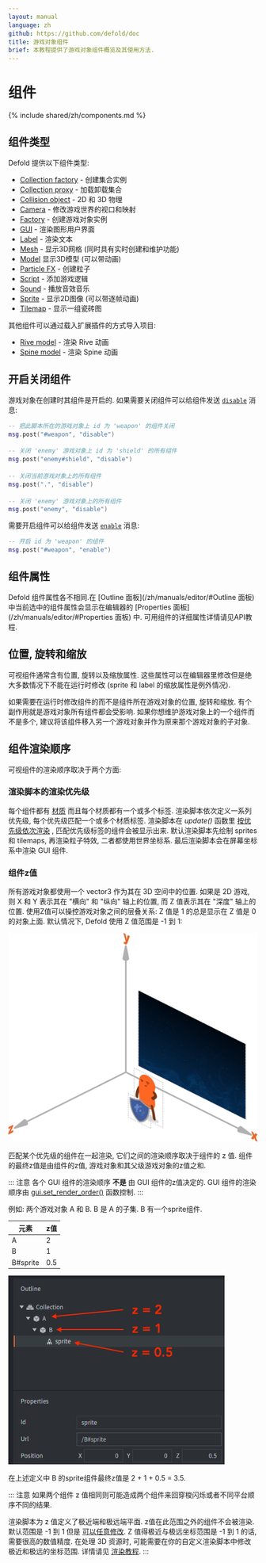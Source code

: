 ```yaml
---
layout: manual
language: zh
github: https://github.com/defold/doc
title: 游戏对象组件
brief: 本教程提供了游戏对象组件概览及其使用方法.
---
```


# 组件

{% include shared/zh/components.md %}

## 组件类型

Defold 提供以下组件类型:

* [Collection factory](/zh/manuals/collection-factory) - 创建集合实例
* [Collection proxy](/zh/manuals/collection-proxy) - 加载卸载集合
* [Collision object](/zh/manuals/physics) - 2D 和 3D 物理
* [Camera](/zh/manuals/camera) - 修改游戏世界的视口和映射
* [Factory](/zh/manuals/factory) - 创建游戏对象实例
* [GUI](/zh/manuals/gui) - 渲染图形用户界面
* [Label](/zh/manuals/label) - 渲染文本
* [Mesh](/zh/manuals/mesh) - 显示3D网格 (同时具有实时创建和维护功能)
* [Model](/zh/manuals/model) 显示3D模型 (可以带动画)
* [Particle FX](/zh/manuals/particlefx) -  创建粒子
* [Script](/zh/manuals/script) - 添加游戏逻辑
* [Sound](/zh/manuals/sound) - 播放音效音乐
* [Sprite](/zh/manuals/sprite) - 显示2D图像 (可以带逐帧动画)
* [Tilemap](/zh/manuals/tilemap) - 显示一组瓷砖图

其他组件可以通过载入扩展插件的方式导入项目:

* [Rive model](/extension-rive) - 渲染 Rive 动画
* [Spine model](/extension-spine) - 渲染 Spine 动画


## 开启关闭组件

游戏对象在创建时其组件是开启的. 如果需要关闭组件可以给组件发送 [`disable`](/ref/go/#disable) 消息:

```lua
-- 把此脚本所在的游戏对象上 id 为 'weapon' 的组件关闭
msg.post("#weapon", "disable")

-- 关闭 'enemy' 游戏对象上 id 为 'shield' 的所有组件
msg.post("enemy#shield", "disable")

-- 关闭当前游戏对象上的所有组件
msg.post(".", "disable")

-- 关闭 'enemy' 游戏对象上的所有组件
msg.post("enemy", "disable")
```

需要开启组件可以给组件发送 [`enable`](/ref/go/#enable) 消息:

```lua
-- 开启 id 为 'weapon' 的组件
msg.post("#weapon", "enable")
```

## 组件属性

Defold 组件属性各不相同.在 [Outline 面板](/zh/manuals/editor/#Outline 面板) 中当前选中的组件属性会显示在编辑器的 [Properties 面板](/zh/manuals/editor/#Properties 面板) 中. 可用组件的详细属性详情请见API教程.

## 位置, 旋转和缩放

可视组件通常含有位置, 旋转以及缩放属性. 这些属性可以在编辑器里修改但是绝大多数情况下不能在运行时修改 (sprite 和 label 的缩放属性是例外情况).

如果需要在运行时修改组件的而不是组件所在游戏对象的位置, 旋转和缩放. 有个副作用就是游戏对象所有组件都会受影响. 如果你想维护游戏对象上的一个组件而不是多个, 建议将该组件移入另一个游戏对象并作为原来那个游戏对象的子对象.

## 组件渲染顺序

可视组件的渲染顺序取决于两个方面:

### 渲染脚本的渲染优先级
每个组件都有 [材质](/zh/manuals/material/) 而且每个材质都有一个或多个标签. 渲染脚本依次定义一系列优先级, 每个优先级匹配一个或多个材质标签. 渲染脚本在 *update()* 函数里 [按优先级依次渲染](/zh/manuals/render/#渲染优先级) , 匹配优先级标签的组件会被显示出来. 默认渲染脚本先绘制 sprites 和 tilemaps, 再渲染粒子特效, 二者都使用世界坐标系. 最后渲染脚本会在屏幕坐标系中渲染 GUI 组件.

### 组件z值
所有游戏对象都使用一个 vector3 作为其在 3D 空间中的位置. 如果是 2D 游戏, 则 X 和 Y 表示其在 "横向" 和 "纵向" 轴上的位置, 而 Z 值表示其在 "深度" 轴上的位置. 使用Z值可以操控游戏对象之间的层叠关系: Z 值是 1 的总是显示在 Z 值是 0 的对象上面. 默认情况下, Defold 使用 Z 值范围是 -1 到 1:

![model](/manuals/images/graphics/z-order.png)

匹配某个优先级的组件在一起渲染, 它们之间的渲染顺序取决于组件的 z 值. 组件的最终z值是由组件的z值, 游戏对象和其父级游戏对象的z值之和.

::: 注意
各个 GUI 组件的渲染顺序 **不是** 由 GUI 组件的z值决定的. GUI 组件的渲染顺序由 [gui.set_render_order()](/ref/gui/#gui.set_render_order:order) 函数控制.
:::

例如: 两个游戏对象 A 和 B. B 是 A 的子集. B 有一个sprite组件.

| 元素     | z值      |
|----------|---------|
| A        | 2       |
| B        | 1       |
| B#sprite | 0.5     |

![](/manuals/images/graphics/component-hierarchy.png)

在上述定义中 B 的sprite组件最终z值是 2 + 1 + 0.5 = 3.5.

::: 注意
如果两个组件 z 值相同则可能造成两个组件来回穿梭闪烁或者不同平台顺序不同的结果.

渲染脚本为 z 值定义了极近端和极远端平面. z值在此范围之外的组件不会被渲染. 默认范围是 -1 到 1 但是 [可以任意修改](/zh/manuals/render/#默认视口映射).
Z 值得极近与极远坐标范围是 -1 到 1 的话, 需要很高的数值精度. 在处理 3D 资源时, 可能需要在你的自定义渲染脚本中修改极近和极远的坐标范围. 详情请见 [渲染教程](/zh/manuals/render/).
:::
